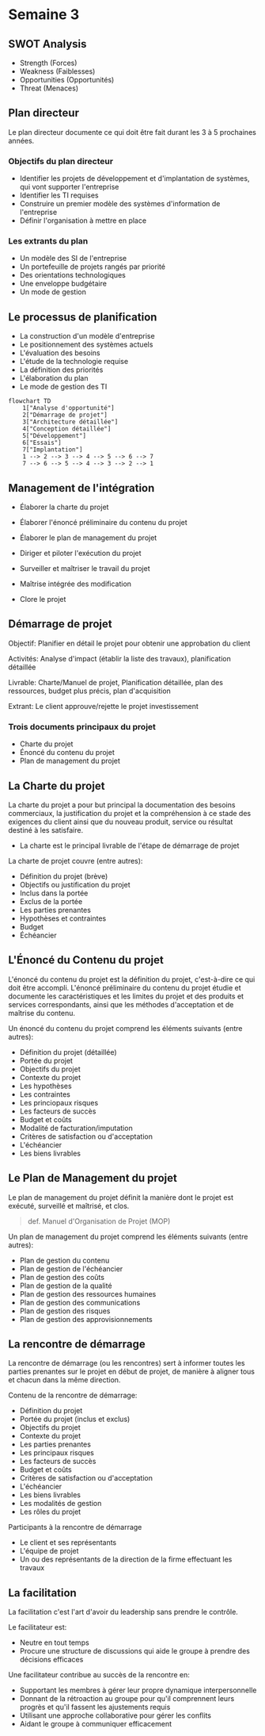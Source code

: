 # Semaine 3

## SWOT Analysis

+ Strength (Forces)
+ Weakness (Faiblesses)
+ Opportunities (Opportunités)
+ Threat (Menaces)

## Plan directeur

Le plan directeur documente ce qui doit être fait durant les 3 à 5 prochaines années.

### Objectifs du plan directeur

+ Identifier les projets de développement et d'implantation de systèmes, qui vont supporter l'entreprise
+ Identifier les TI requises
+ Construire un premier modèle des systèmes d'information de l'entreprise
+ Définir l'organisation à mettre en place

### Les extrants du plan

+ Un modèle des SI de l'entreprise
+ Un portefeuille de projets rangés par priorité
+ Des orientations technologiques
+ Une enveloppe budgétaire
+ Un mode de gestion

## Le processus de planification

+ La construction d'un modèle d'entreprise
+ Le positionnement des systèmes actuels
+ L'évaluation des besoins
+ L'étude de la technologie requise
+ La définition des priorités
+ L'élaboration du plan
+ Le mode de gestion des TI

```mermaid
flowchart TD
    1["Analyse d'opportunité"]
    2["Démarrage de projet"]
    3["Architecture détaillée"]
    4["Conception détaillée"]
    5["Développement"]
    6["Essais"]
    7["Implantation"]
    1 --> 2 --> 3 --> 4 --> 5 --> 6 --> 7
    7 --> 6 --> 5 --> 4 --> 3 --> 2 --> 1
```

## Management de l'intégration

+ Élaborer la charte du projet

+ Élaborer l'énoncé préliminaire du contenu du projet

+ Élaborer le plan de management du projet

+ Diriger et piloter l'exécution du projet

+ Surveiller et maîtriser le travail du projet

+ Maîtrise intégrée des modification

+ Clore le projet

## Démarrage de projet

Objectif: Planifier en détail le projet pour obtenir une approbation du client

Activités: Analyse d'impact (établir la liste des travaux), planification détaillée

Livrable: Charte/Manuel de projet, Planification détaillée, plan des ressources, budget plus précis, plan d'acquisition

Extrant: Le client approuve/rejette le projet investissement

### Trois documents principaux du projet

+ Charte du projet
+ Énoncé du contenu du projet
+ Plan de management du projet

 ## La Charte du projet

 La charte du projet a pour but principal la documentation des besoins commerciaux, la justification du projet et la compréhension à ce stade des exigences du client ainsi que du nouveau produit, service ou résultat destiné à les satisfaire.

+ La charte est le principal livrable de l'étape de démarrage de projet

La charte de projet couvre (entre autres):
+ Définition du projet (brève)
+ Objectifs ou justification du projet
+ Inclus dans la portée
+ Exclus de la portée
+ Les parties prenantes
+ Hypothèses et contraintes
+ Budget
+ Échéancier

## L'Énoncé du Contenu du projet

L'énoncé du contenu du projet est la définition du projet, c'est-à-dire ce qui doit être accompli. L'énoncé préliminaire du contenu du projet étudie et documente les caractéristiques et les limites du projet et des produits et services correspondants, ainsi que les méthodes d'acceptation et de maîtrise du contenu.

Un énoncé du contenu du projet comprend les éléments suivants (entre autres):
+ Définition du projet (détaillée)
+ Portée du projet
+ Objectifs du projet
+ Contexte du projet
+ Les hypothèses
+ Les contraintes
+ Les princiopaux risques
+ Les facteurs de succès
+ Budget et coûts
+ Modalité de facturation/imputation
+ Critères de satisfaction ou d'acceptation
+ L'échéancier
+ Les biens livrables

## Le Plan de Management du projet

Le plan de management du projet définit la manière dont le projet est exécuté, surveillé et maîtrisé, et clos.

> def. Manuel d'Organisation de Projet (MOP)

Un plan de management du projet comprend les éléments suivants (entre autres):
+ Plan de gestion du contenu
+ Plan de gestion de l'échéancier
+ Plan de gestion des coûts
+ Plan de gestion de la qualité
+ Plan de gestion des ressources humaines
+ Plan de gestion des communications
+ Plan de gestion des risques
+ Plan de gestion des approvisionnements

## La rencontre de démarrage

La rencontre de démarrage (ou les rencontres) sert à informer toutes les parties prenantes sur le projet en début de projet, de manière à aligner tous et chacun dans la même direction.

Contenu de la rencontre de démarrage:
+ Définition du projet
+ Portée du projet (inclus et exclus)
+ Objectifs du projet
+ Contexte du projet
+ Les parties prenantes
+ Les principaux risques
+ Les facteurs de succès
+ Budget et coûts
+ Critères de satisfaction ou d'acceptation
+ L'échéancier
+ Les biens livrables
+ Les modalités de gestion
+ Les rôles du projet

Participants à la rencontre de démarrage
+ Le client et ses représentants
+ L'équipe de projet
+ Un ou des représentants de la direction de la firme effectuant les travaux

## La facilitation

La facilitation c'est l'art d'avoir du leadership sans prendre le contrôle.

Le facilitateur est:
+ Neutre en tout temps
+ Procure une structure de discussions qui aide le groupe à prendre des décisions efficaces

Une facilitateur contribue au succès de la rencontre en:
+ Supportant les membres à gérer leur propre dynamique interpersonnelle
+ Donnant de la rétroaction au groupe pour qu'il comprennent leurs progrès et qu'il fassent les ajustements requis
+ Utilisant une approche collaborative pour gérer les conflits
+ Aidant le groupe à communiquer efficacement

